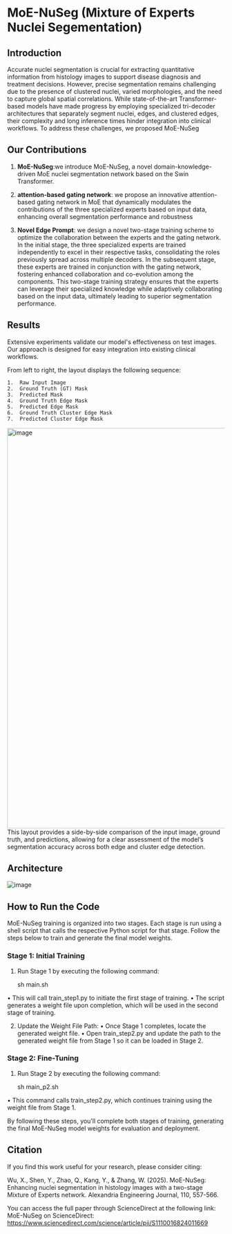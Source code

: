 # MoE-NuSeg (Mixture of Experts Nuclei Segementation)

## Introduction

 Accurate nuclei segmentation is crucial for
extracting quantitative information from histology images
to support disease diagnosis and treatment decisions.
However, precise segmentation remains challenging due to
the presence of clustered nuclei, varied morphologies, and the need to capture global spatial correlations. While state-of-the-art Transformer-based models have made progress
by employing specialized tri-decoder architectures that
separately segment nuclei, edges, and clustered edges,
their complexity and long inference times hinder integration into clinical workflows. To address these  challenges, we proposed MoE-NuSeg


## Our Contributions

1. **MoE-NuSeg**:we introduce
MoE-NuSeg, a novel domain-knowledge-driven MoE nuclei
segmentation network based on the Swin Transformer.

2. **attention-based gating
network**:  we propose an innovative attention-based gating
network in MoE that dynamically modulates the contributions
of the three specialized experts based on input data, enhancing
overall segmentation performance and robustness
3. **Novel Edge Prompt**: we
design a novel two-stage training scheme to optimize the
collaboration between the experts and the gating network.
In the initial stage, the three specialized experts are trained
independently to excel in their respective tasks, consolidating
the roles previously spread across multiple decoders. In the
subsequent stage, these experts are trained in conjunction
with the gating network, fostering enhanced collaboration and
co-evolution among the components. This two-stage training
strategy ensures that the experts can leverage their specialized
knowledge while adaptively collaborating based on the input
data, ultimately leading to superior segmentation performance.


## Results

Extensive experiments validate our model's effectiveness on test images. Our approach is designed for easy integration into existing clinical workflows.

From left to right, the layout displays the following sequence:

	1.	Raw Input Image
	2.	Ground Truth (GT) Mask
	3.	Predicted Mask
	4.	Ground Truth Edge Mask
	5.	Predicted Edge Mask
	6.	Ground Truth Cluster Edge Mask
	7.	Predicted Cluster Edge Mask

<img width="927" alt="image" src="https://github.com/user-attachments/assets/a4480fff-8093-4ae2-a6f4-96baab946d2d">
This layout provides a side-by-side comparison of the input image, ground truth, and predictions, allowing for a clear assessment of the model’s segmentation accuracy across both edge and cluster edge detection.


## Architecture

![image](https://github.com/deep-geo/MoE-NuSeg/assets/112611011/ab194456-bacd-4941-aa5b-9a0dd3281568)




## How to Run the Code

MoE-NuSeg training is organized into two stages. Each stage is run using a shell script that calls the respective Python script for that stage. Follow the steps below to train and generate the final model weights.

### Stage 1: Initial Training


1.	Run Stage 1 by executing the following command:
    
	sh main.sh

•	This will call train_step1.py to initiate the first stage of training.
•	The script generates a weight file upon completion, which will be used in the second stage of training.

2.	Update the Weight File Path:
•	Once Stage 1 completes, locate the generated weight file.
•	Open train_step2.py and update the path to the generated weight file from Stage 1 so it can be loaded in Stage 2.

### Stage 2: Fine-Tuning

1.	Run Stage 2 by executing the following command:

	sh main_p2.sh

•	This command calls train_step2.py, which continues training using the weight file from Stage 1.

By following these steps, you’ll complete both stages of training, generating the final MoE-NuSeg model weights for evaluation and deployment.



## Citation

If you find this work useful for your research, please consider citing:

Wu, X., Shen, Y., Zhao, Q., Kang, Y., & Zhang, W. (2025). MoE-NuSeg: Enhancing nuclei segmentation in histology images with a two-stage Mixture of Experts network. Alexandria Engineering Journal, 110, 557-566. 

You can access the full paper through ScienceDirect at the following link: MoE-NuSeg on ScienceDirect:
https://www.sciencedirect.com/science/article/pii/S1110016824011669

